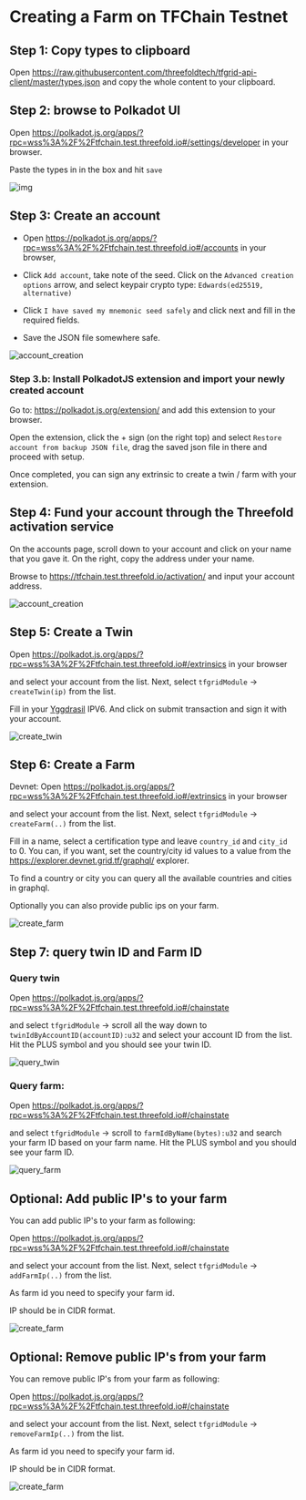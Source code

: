 # Creating a Farm on TFChain Testnet

## Step 1: Copy types to clipboard

Open https://raw.githubusercontent.com/threefoldtech/tfgrid-api-client/master/types.json and copy the whole content to your clipboard.

## Step 2: browse to Polkadot UI

Open https://polkadot.js.org/apps/?rpc=wss%3A%2F%2Ftfchain.test.threefold.io#/settings/developer in your browser.

Paste the types in in the box and hit `save`

![img](img/copy_types_1.jpg)

## Step 3: Create an account

- Open https://polkadot.js.org/apps/?rpc=wss%3A%2F%2Ftfchain.test.threefold.io#/accounts in your browser, 

- Click `Add account`, take note of the seed. Click on the `Advanced creation options` arrow, and select keypair crypto type: `Edwards(ed25519, alternative)`

- Click `I have saved my mnemonic seed safely` and click next and fill in the required fields.

- Save the JSON file somewhere safe.

![account_creation](img/account_create_1.jpg)

### Step 3.b: Install PolkadotJS extension and import your newly created account

Go to: https://polkadot.js.org/extension/ and add this extension to your browser.

Open the extension, click the + sign (on the right top) and select `Restore account from backup JSON file`, drag the saved json file in there and proceed with setup.

Once completed, you can sign any extrinsic to create a twin / farm with your extension.

## Step 4: Fund your account through the Threefold activation service

On the accounts page, scroll down to your account and click on your name that you gave it. On the right, copy the address under your name.

Browse to https://tfchain.test.threefold.io/activation/ and input your account address.

![account_creation](img/activation_service.png)

## Step 5: Create a Twin

Open https://polkadot.js.org/apps/?rpc=wss%3A%2F%2Ftfchain.test.threefold.io#/extrinsics in your browser 

and select your account from the list. Next, select `tfgridModule` -> `createTwin(ip)` from the list.

Fill in your [Yggdrasil](https://github.com/yggdrasil-network/yggdrasil-go) IPV6. And click on submit transaction and sign it with your account.

![create_twin](img/create_twin_1.jpg)

## Step 6: Create a Farm

Devnet: 
Open https://polkadot.js.org/apps/?rpc=wss%3A%2F%2Ftfchain.test.threefold.io#/extrinsics in your browser

and select your account from the list. Next, select `tfgridModule` -> `createFarm(..)` from the list.

Fill in a name, select a certification type and leave `country_id` and `city_id` to 0. You can, if you want, set the country/city id values to a value from the https://explorer.devnet.grid.tf/graphql/ explorer. 

To find a country or city you can query all the available countries and cities in graphql.

Optionally you can also provide public ips on your farm.

![create_farm](img/create_farm_1.jpg)

## Step 7: query twin ID and Farm ID

### Query twin

Open https://polkadot.js.org/apps/?rpc=wss%3A%2F%2Ftfchain.test.threefold.io#/chainstate

and select `tfgridModule` -> scroll all the way down to `twinIdByAccountID(accountID):u32` and select your account ID from the list. Hit the PLUS symbol and you should see your twin ID.

![query_twin](img/query_twin_1.jpg)

### Query farm:

Open https://polkadot.js.org/apps/?rpc=wss%3A%2F%2Ftfchain.test.threefold.io#/chainstate

and select `tfgridModule` -> scroll to `farmIdByName(bytes):u32` and search your farm ID based on your farm name. Hit the PLUS symbol and you should see your farm ID.

![query_farm](img/query_farm_1.jpg)

## Optional: Add public IP's to your farm

You can add public IP's to your farm as following:

Open https://polkadot.js.org/apps/?rpc=wss%3A%2F%2Ftfchain.test.threefold.io#/chainstate

and select your account from the list. Next, select `tfgridModule` -> `addFarmIp(..)` from the list.

As farm id you need to specify your farm id.

IP should be in CIDR format.

![create_farm](img/add_public_ip.jpg)

## Optional: Remove public IP's from your farm

You can remove public IP's from your farm as following:

Open https://polkadot.js.org/apps/?rpc=wss%3A%2F%2Ftfchain.test.threefold.io#/chainstate

and select your account from the list. Next, select `tfgridModule` -> `removeFarmIp(..)` from the list.

As farm id you need to specify your farm id.

IP should be in CIDR format.

![create_farm](img/remove_public_ip.jpg)
